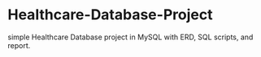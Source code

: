 # Healthcare-Database-Project
simple Healthcare Database project in MySQL with ERD, SQL scripts, and report.
